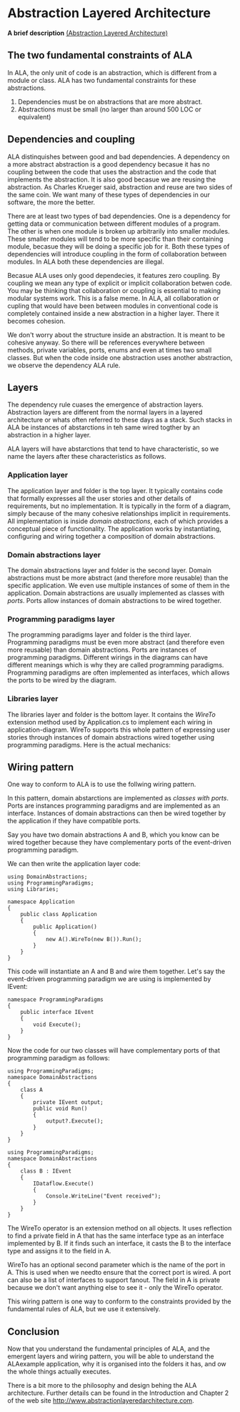 
# Abstraction Layered Architecture

**A brief description**
[(Abstraction Layered Architecture)](http://www.abstractionlayeredarchitecture.com)


## The two fundamental constraints of ALA

In ALA, the only unit of code is an abstraction, which is different from a module or class.
ALA has two fundamental constraints for these abstractions. 

1. Dependencies must be on abstractions that are more abstract.
2. Abstractions must be small (no larger than around 500 LOC or equivalent)

## Dependencies and coupling

ALA distinquishes between good and bad dependencies. A dependency on a more abstract abstraction is a good dependency becasue it has no coupling between the code that uses the abstraction and the code that implements the abstraction. It is also good becasue we are reusing the abstraction. As Charles Krueger said, abstraction and reuse are two sides of the same coin. We want many of these types of dependencies in our software, the more the better.

There are at least two types of bad dependencies. One is a dependency for getting data or communication between different modules of a program. The other is when one module is broken up arbitrarily into smaller modules. These smaller modules will tend to be more specific than their containing module, becasue they will be doing a specific job for it. Both these types of dependencies will introduce coupling in the form of collaboration between modules. In ALA both these dependencies are illegal.

Becasue ALA uses only good dependecies, it features zero coupling. By coupling we mean any type of explicit or implicit collaboration betwen code. You may be thinking that collaboration or coupling is essential to making modular systems work. This is a false meme. In ALA, all collaboration or cupling that would have been between modules in conventional code is completely contained inside a new abstraction in a higher layer. There it becomes cohesion.

We don't worry about the structure inside an abstraction. It is meant to be cohesive anyway. So there will be references everywhere between methods, private variables, ports, enums and even at times two small classes. But when the code inside one abstraction uses another abstraction, we observe the dependency ALA rule.

## Layers

The dependency rule cuases the emergence of abstraction layers. Abstraction layers are different from the normal layers in a layered architecture or whats often referred to these days as a stack. Such stacks in ALA be instances of abstarctions in teh same wired togther by an abstraction in a higher layer. 

ALA layers will have abstarctions that tend to have characteristic, so we name the layers after these characteristics as follows. 


### Application layer

The application layer and folder is the top layer. It typically contains code that formally expresses all the user stories and other details of requirements, but no implementation. It is typically in the form of a diagram, simply because of the many cohesive relationships implicit in requirements. All implementation is inside *domain abstractions*, each of which provides a conceptual piece of functionality. The application works by instantiating, configuring and wiring together a composition of domain abstractions.

### Domain abstractions layer

The domain abstractions layer and folder is the second layer. Domain abstractions must be more abstract (and therefore more reusable) than the specific application. We even use multiple instances of some of them in the application. Domain abstractions are usually implemented as classes with *ports*. Ports allow instances of domain abstractions to be wired together.

### Programming paradigms layer

The programming paradigms layer and folder is the third layer. Programming paradigms must be even more abstract (and therefore even more reusable) than domain abstractions. Ports  are instances of programming paradigms. Different wirings in the diagrams can have different meanings which is why they are called programming paradigms. Programming paradigms are often implemented as interfaces, which allows the ports to be wired by the diagram.

### Libraries layer

The libraries layer and folder is the bottom layer. It contains the *WireTo* extension method used by Application.cs to implement each wiring in application-diagram. WireTo supports this whole pattern of expressing user stories through instances of domain abstractions wired together using programming paradigms. Here is the actual mechanics:

## Wiring pattern

One way to conform to ALA is to use the follwing wiring pattern.

In this pattern, domain abstarctions are implemented as *classes with ports*. Ports are instances programming paradigms and are implemented as an interface. Instances of domain abstractions can then be wired together by the application if they have compatible ports.

Say you have two domain abstractions A and B, which you know can be wired together because they have complementary ports of the event-driven programming paradigm.

We can then write the application layer code:

```
using DomainAbstractions;
using ProgrammingParadigms;
using Libraries;

namespace Application
{
    public class Application
    {
        public Application()
        {
            new A().WireTo(new B()).Run();
        }
    }
}
```
    
This code will instantiate an A and B and wire them together.
Let's say the event-driven programming paradigm we are using is implemented by IEvent:


```
namespace ProgrammingParadigms
{
    public interface IEvent
    {
        void Execute();
    }
}
```


Now the code for our two classes will have complementary ports of that programming paradigm as follows:


```
using ProgrammingParadigms;
namespace DomainAbstractions
{
    class A
    {
        private IEvent output;
        public void Run()
        {
            output?.Execute();    
        }
    }
}
```


```
using ProgrammingParadigms;
namespace DomainAbstractions
{
    class B : IEvent
    {
        IDataflow.Execute()
        { 
            Console.WriteLine("Event received");
        }
    }
}
```


The WireTo operator is an extension method on all objects. It uses reflection to find a private field in A that has the same interface type as an interface implemented by B. If it finds such an interface, it casts the B to the interface type and assigns it to the field in A. 

WireTo has an optional second parameter which is the name of the port in A. This is used when we needto ensure that the correct port is wired.
A port can also be a list of interfaces to support fanout. The field in A is private because we don't want anything else to see it - only the WireTo operator.

This wiring pattern is one way to conform to the constraints provided by the fundamental rules of ALA, but we use it extensively.

## Conclusion

Now that you understand the fundamental principles of ALA, and the emergent layers and wiring pattern, you will be able to understand the ALAexample application, why it is organised into the folders it has, and ow the whole things actually executes.

There is a bit more to the philosophy and design behing the ALA architecture. Further details can be found in the Introduction and Chapter 2 of the web site <http://www.abstractionlayeredarchitecture.com>.



